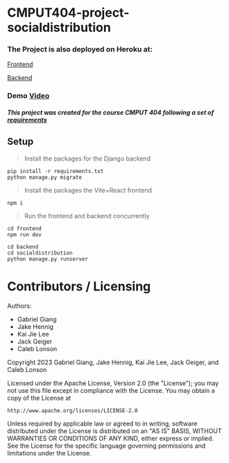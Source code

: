CMPUT404-project-socialdistribution
===================================


### The Project is also deployed on Heroku at:
[Frontend](https://cmput404-project-socialdistribution.herokuapp.com/)

[Backend](https://packet-pirates-backend-d3f5451fdee4.herokuapp.com/swagger)

### Demo [Video](https://www.youtube.com/watch?v=dQw4w9WgXcQ)

##### This project was created for the course CMPUT 404 following a set of [requirements](https://github.com/uofa-cmput404/project-socialdistribution/blob/master/project.org) 
## Setup
> Install the packages for the Django backend

```shell
pip install -r requirements.txt
python manage.py migrate
```

> Install the packages the Vite+React frontend

```
npm i
```

> Run the frontend and backend concurrently

```
cd frontend
npm run dev
```

```
cd backend
cd socialdistribution
python manage.py runserver
```





Contributors / Licensing
========================

Authors:
    
* Gabriel Giang
* Jake Hennig
* Kai Jie Lee
* Jack Geiger
* Caleb Lonson

Copyright 2023 Gabriel Giang, Jake Hennig, Kai Jie Lee, Jack Geiger, and Caleb Lonson

Licensed under the Apache License, Version 2.0 (the "License");
you may not use this file except in compliance with the License.
You may obtain a copy of the License at

    http://www.apache.org/licenses/LICENSE-2.0

Unless required by applicable law or agreed to in writing, software
distributed under the License is distributed on an "AS IS" BASIS,
WITHOUT WARRANTIES OR CONDITIONS OF ANY KIND, either express or implied.
See the License for the specific language governing permissions and
limitations under the License.
